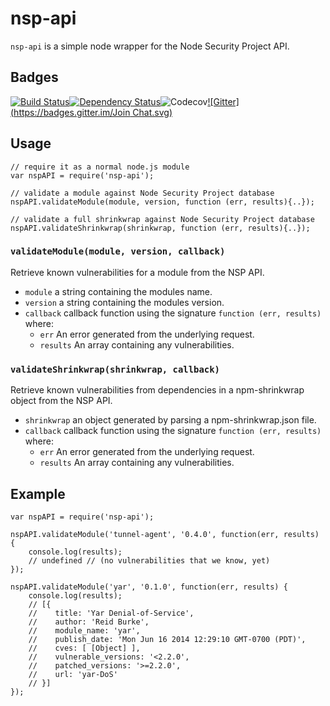 # nsp-api

`nsp-api` is a simple node wrapper for the Node Security Project API.

## Badges

[![Build Status](https://travis-ci.org/nodesecurity/nsp-api.svg?branch=master)](https://travis-ci.org/nodesecurity/nsp-api)[![Dependency Status](https://david-dm.org/nodesecurity/nsp-api.svg)](https://david-dm.org/nodesecurity/nsp-api)![Codecov](https://img.shields.io/codecov/c/github/codecov/example-python.svg)[![Gitter](https://badges.gitter.im/Join Chat.svg)](https://gitter.im/nodesecurity/community?utm_source=badge&utm_medium=badge&utm_campaign=pr-badge&utm_content=badge)
## Usage

```
// require it as a normal node.js module
var nspAPI = require('nsp-api');

// validate a module against Node Security Project database
nspAPI.validateModule(module, version, function (err, results){..});

// validate a full shrinkwrap against Node Security Project database
nspAPI.validateShrinkwrap(shrinkwrap, function (err, results){..});
```

### `validateModule(module, version, callback)`

Retrieve known vulnerabilities for a module from the NSP API.
- `module` a string containing the modules name.
- `version` a string containing the modules version.
- `callback` callback function using the signature `function (err, results)` where:
    - `err` An error generated from the underlying request.
    - `results` An array containing any vulnerabilities.

### `validateShrinkwrap(shrinkwrap, callback)`
Retrieve known vulnerabilities from dependencies in a npm-shrinkwrap object from the NSP API.
- `shrinkwrap` an object generated by parsing a npm-shrinkwrap.json file.
- `callback` callback function using the signature `function (err, results)` where:
    - `err` An error generated from the underlying request.
    - `results` An array containing any vulnerabilities.

## Example

```
var nspAPI = require('nsp-api');

nspAPI.validateModule('tunnel-agent', '0.4.0', function(err, results) {
    console.log(results);
    // undefined // (no vulnerabilities that we know, yet)
});

nspAPI.validateModule('yar', '0.1.0', function(err, results) {
    console.log(results);
    // [{
    //    title: 'Yar Denial-of-Service',
    //    author: 'Reid Burke',
    //    module_name: 'yar',
    //    publish_date: 'Mon Jun 16 2014 12:29:10 GMT-0700 (PDT)',
    //    cves: [ [Object] ],
    //    vulnerable_versions: '<2.2.0',
    //    patched_versions: '>=2.2.0',
    //    url: 'yar-DoS'
    // }]
});

```

